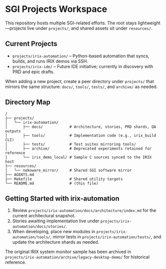 # SGI Projects Workspace

This repository hosts multiple SGI-related efforts. The root stays lightweight—projects live under `projects/`, and shared assets sit under `resources/`.

## Current Projects
- `projects/irix-automation/` – Python-based automation that syncs, builds, and runs IRIX demos via SSH.
- `projects/irix-ide/` – Future IDE initiative; currently in discovery with PRD and epic drafts.

When adding a new project, create a peer directory under `projects/` that mirrors the same structure: `docs/`, `tools/`, `tests/`, and `archive/` as needed.

## Directory Map
```
/
├── projects/
│   └── irix-automation/
│       ├── docs/            # Architecture, stories, PRD shards, QA outputs
│       ├── tools/           # Implementation code (e.g., irix_build CLI)
│       ├── tests/           # Test suites mirroring tools/
│       ├── archive/         # Deprecated experiments retained for reference
│       └── irix_demo_local/ # Sample C sources synced to the IRIX host
├── resources/
│   └── nekoware_mirror/     # Shared SGI software mirror
├── AGENTS.md
├── Makefile                 # Shared utility targets
└── README.md                # (this file)
```

## Getting Started with irix-automation
1. Review `projects/irix-automation/docs/architecture/index.md` for the current architectural snapshot.
2. Stories awaiting implementation live under `projects/irix-automation/docs/stories/`.
3. When developing, place new modules in `projects/irix-automation/tools/`, mirror tests in `projects/irix-automation/tests/`, and update the architecture shards as needed.

The original IRIX system monitor sample has been archived in `projects/irix-automation/archive/legacy-desktop-demo/` for historical reference.
